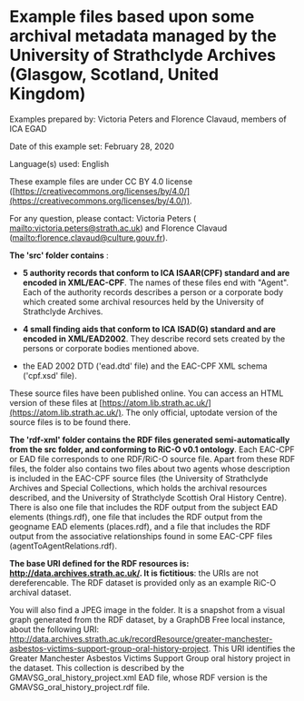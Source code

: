 # Example files based upon some archival metadata managed by the University of Strathclyde Archives (Glasgow, Scotland, United Kingdom)

Examples prepared by: Victoria Peters and Florence Clavaud, members of ICA EGAD

Date of this example set: February 28, 2020

Language(s) used: English

These example files are under CC BY 4.0 license ([https://creativecommons.org/licenses/by/4.0/](https://creativecommons.org/licenses/by/4.0/)).

For any question, please contact: Victoria Peters (
[mailto:victoria.peters@strath.ac.uk](mailto:victoria.peters@strath.ac.uk)) and Florence Clavaud ([mailto:florence.clavaud@culture.gouv.fr](mailto:florence.clavaud@culture.gouv.fr)).

**The 'src' folder contains** :

- **5 authority records that conform to ICA ISAAR(CPF) standard and are encoded in XML/EAC-CPF**. The names of these files end with "Agent". Each of the authority records describes a person or a corporate body which created some archival resources held by the University of Strathclyde Archives.

- **4 small finding aids that conform to ICA ISAD(G) standard and are encoded in XML/EAD2002**. They describe record sets created by the persons or corporate bodies mentioned above.

- the EAD 2002 DTD ('ead.dtd' file) and the EAC-CPF XML schema ('cpf.xsd' file).

These source files have been published online. You can access an HTML version of these files at 
[https://atom.lib.strath.ac.uk/](https://atom.lib.strath.ac.uk/). The only official, uptodate version of the source files is to be found there.

**The 'rdf-xml' folder contains the RDF files generated semi-automatically from the src folder, and conforming to RiC-O v0.1 ontology**. Each EAC-CPF or EAD file corresponds to one RDF/RiC-O source file.
Apart from these RDF files, the folder also contains two files about two agents whose description is included in the EAC-CPF source files (the University of Strathclyde Archives and Special Collections, which holds the archival resources described, and the University of Strathclyde Scottish Oral History Centre). There is also one file that includes the RDF output from the subject EAD elements (things.rdf), one file that includes the RDF output from the geogname EAD elements (places.rdf), and a file that includes the RDF output from the associative relationships found in some EAC-CPF files (agentToAgentRelations.rdf).

**The base URI defined for the RDF resources is: http://data.archives.strath.ac.uk/. It is fictitious**: the URIs are not dereferencable. The RDF dataset is provided only as an example RiC-O archival dataset.

You will also find  a JPEG image in the folder. It is a snapshot from a visual graph generated from the RDF dataset, by a GraphDB Free local instance, about the following URI:
http://data.archives.strath.ac.uk/recordResource/greater-manchester-asbestos-victims-support-group-oral-history-project.
This URI identifies the Greater Manchester Asbestos Victims Support Group oral history project in the dataset. This collection is described by the GMAVSG_oral_history_project.xml EAD file, whose RDF version is the GMAVSG_oral_history_project.rdf file.



